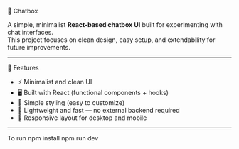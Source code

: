  💬 Chatbox

A simple, minimalist **React-based chatbox UI** built for experimenting with chat interfaces.  
This project focuses on clean design, easy setup, and extendability for future improvements.

---

 🚀 Features
- ⚡ Minimalist and clean UI  
- 🖥️ Built with React (functional components + hooks)  
- 🎨 Simple styling (easy to customize)  
- 💾 Lightweight and fast — no external backend required  
- 📱 Responsive layout for desktop and mobile

- ----
To run 
npm install 
npm run dev

